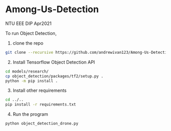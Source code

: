 # Among-Us-Detection
 NTU EEE DIP Apr2021
 
 To run Object Detection,
1. clone the repo 
```bash
git clone --recursive https://github.com/andrewivan123/Among-Us-Detection
```
2. Install Tensorflow Object Detection API
```bash 
cd models/research/
cp object_detection/packages/tf2/setup.py .
python -m pip install .
```
3. Install other requirements
```bash
cd ../..
pip install -r requirements.txt
```
4. Run the program
```bash
python object_detection_drone.py
```
